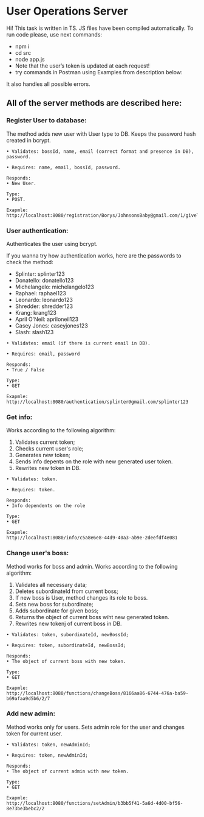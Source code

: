 # User Operations Server
Hi!
This task is written in TS. JS files have been compiled automatically.
To run code please, use next commands:
- npm i
- cd src
- node app.js
- Note that the user’s token is updated at each request!
- try commands in Postman using Examples from description below:

It also handles all possible errors.

## All of the server methods are described here:

### Register User to database:
The method adds new user with User type to DB. Keeps the password hash created in bcrypt.

```
• Validates: bossId, name, email (correct format and presence in DB), password.

• Requires: name, email, bossId, password.

Responds:  
• New User.

Type:  
• POST.

Exapmle:
http://localhost:8080/registration/Borys/JohnsonsBaby@gmail.com/1/giveThemDamnJets
```

### User authentication:
Authenticates the user using bcrypt.

If you wanna try how authentication works, here are the passwords to check the method:

- Splinter: splinter123
- Donatello: donatello123
- Michelangelo: michelangelo123
- Raphael: raphael123
- Leonardo: leonardo123
- Shredder: shredder123
- Krang: krang123
- April O'Neil: apriloneil123
- Casey Jones: caseyjones123
- Slash: slash123

```
• Validates: email (if there is current email in DB). 

• Requires: email, password

Responds:  
• True / False

Type:  
• GET

Exapmle:  
http://localhost:8080/authentication/splinter@gmail.com/splinter123
```

### Get info:
Works according to the following algorithm:
1. Validates current token;
2. Checks current user's role;
3. Generates new token;
4. Sends info depents on the role with new generated user token.
5. Rewrites new token in DB.
```
• Validates: token.

• Requires: token.

Responds:  
• Info dependents on the role

Type:  
• GET

Exapmle:  
http://localhost:8080/info/c5a8e6e8-44d9-40a3-ab9e-2deefdf4e081
```

### Change user's boss:
Method works for boss and admin.
Works according to the following algorithm:
1. Validates all necessary data;
2. Deletes subordinateId from current boss;
3. If new boss is User, method changes its role to boss.
4. Sets new boss for subordinate;
5. Adds subordinate for given boss;
6. Returns the object of current boss wiht new generated token.
7. Rewrites new tokenj of current boss in DB.
```
• Validates: token, subordinateId, newBossId;

• Requires: token, subordinateId, newBossId;

Responds:  
• The object of current boss with new token.

Type:  
• GET

Exapmle:  
http://localhost:8080/functions/changeBoss/8166aa86-6744-476a-ba59-b69afaa9d5b6/2/7
```

### Add new admin:
Method works only for users.
Sets admin role for the user and changes token for current user.
```
• Validates: token, newAdminId;

• Requires: token, newAdminId;

Responds:  
• The object of current admin with new token.

Type:  
• GET

Exapmle:  
http://localhost:8080/functions/setAdmin/b3bb5f41-5a6d-4d00-bf56-8e73be3bebc2/2
```
